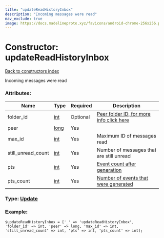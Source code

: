 ```yaml
---
title: "updateReadHistoryInbox"
description: "Incoming messages were read"
nav_exclude: true
image: https://docs.madelineproto.xyz/favicons/android-chrome-256x256.png
---
```

# Constructor: updateReadHistoryInbox  
[Back to constructors index](/API_docs/constructors/index.html)



Incoming messages were read

### Attributes:

| Name     |    Type       | Required | Description |
|----------|---------------|----------|-------------|
|folder\_id|[int](/API_docs/types/int.html) | Optional|[Peer folder ID, for more info click here](https://core.telegram.org/api/folders#peer-folders)|
|peer|[long](/API_docs/types/long.html) | Yes|
|max\_id|[int](/API_docs/types/int.html) | Yes|Maximum ID of messages read|
|still\_unread\_count|[int](/API_docs/types/int.html) | Yes|Number of messages that are still unread|
|pts|[int](/API_docs/types/int.html) | Yes|[Event count after generation](https://core.telegram.org/api/updates)|
|pts\_count|[int](/API_docs/types/int.html) | Yes|[Number of events that were generated](https://core.telegram.org/api/updates)|



### Type: [Update](/API_docs/types/Update.html)


### Example:

```
$updateReadHistoryInbox = ['_' => 'updateReadHistoryInbox', 'folder_id' => int, 'peer' => long, 'max_id' => int, 'still_unread_count' => int, 'pts' => int, 'pts_count' => int];
```  
